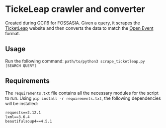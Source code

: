 # TickeLeap crawler and converter

Created during GCI16 for FOSSASIA. Given a query, it scrapes the [TicketLeap](https://ticketleap.com) website
and then converts the data to match the [Open Event](https://github.com/fossasia/open-event) format.

## Usage

Run the following command: `path/to/python3 scrape_ticketleap.py [SEARCH QUERY]`

## Requirements

The `requirements.txt` file contains all the necessary modules for the script to run. Using `pip install -r requirements.txt`, the
following dependencies will be installed:

```
requests==2.12.1
lxml==3.6.4
beautifulsoup4==4.5.1
```
